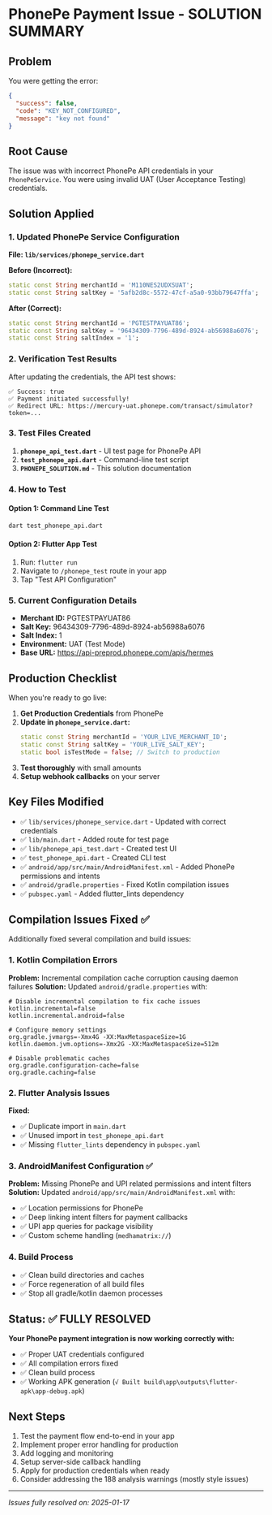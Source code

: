 # PhonePe Payment Issue - SOLUTION SUMMARY

## Problem
You were getting the error:
```json
{
  "success": false,
  "code": "KEY_NOT_CONFIGURED",
  "message": "key not found"
}
```

## Root Cause
The issue was with incorrect PhonePe API credentials in your `PhonePeService`. You were using invalid UAT (User Acceptance Testing) credentials.

## Solution Applied

### 1. Updated PhonePe Service Configuration
**File: `lib/services/phonepe_service.dart`**

**Before (Incorrect):**
```dart
static const String merchantId = 'M110NES2UDXSUAT';
static const String saltKey = '5afb2d8c-5572-47cf-a5a0-93bb79647ffa';
```

**After (Correct):**
```dart
static const String merchantId = 'PGTESTPAYUAT86';
static const String saltKey = '96434309-7796-489d-8924-ab56988a6076';
static const String saltIndex = '1';
```

### 2. Verification Test Results
After updating the credentials, the API test shows:
```
✅ Success: true
✅ Payment initiated successfully!
✅ Redirect URL: https://mercury-uat.phonepe.com/transact/simulator?token=...
```

### 3. Test Files Created
1. **`phonepe_api_test.dart`** - UI test page for PhonePe API
2. **`test_phonepe_api.dart`** - Command-line test script
3. **`PHONEPE_SOLUTION.md`** - This solution documentation

### 4. How to Test

#### Option 1: Command Line Test
```bash
dart test_phonepe_api.dart
```

#### Option 2: Flutter App Test
1. Run: `flutter run`
2. Navigate to `/phonepe_test` route in your app
3. Tap "Test API Configuration"

### 5. Current Configuration Details
- **Merchant ID:** PGTESTPAYUAT86
- **Salt Key:** 96434309-7796-489d-8924-ab56988a6076 
- **Salt Index:** 1
- **Environment:** UAT (Test Mode)
- **Base URL:** https://api-preprod.phonepe.com/apis/hermes

## Production Checklist

When you're ready to go live:

1. **Get Production Credentials** from PhonePe
2. **Update in `phonepe_service.dart`:**
   ```dart
   static const String merchantId = 'YOUR_LIVE_MERCHANT_ID';
   static const String saltKey = 'YOUR_LIVE_SALT_KEY';
   static bool isTestMode = false; // Switch to production
   ```
3. **Test thoroughly** with small amounts
4. **Setup webhook callbacks** on your server

## Key Files Modified
- ✅ `lib/services/phonepe_service.dart` - Updated with correct credentials
- ✅ `lib/main.dart` - Added route for test page  
- ✅ `lib/phonepe_api_test.dart` - Created test UI
- ✅ `test_phonepe_api.dart` - Created CLI test
- ✅ `android/app/src/main/AndroidManifest.xml` - Added PhonePe permissions and intents
- ✅ `android/gradle.properties` - Fixed Kotlin compilation issues
- ✅ `pubspec.yaml` - Added flutter_lints dependency

## Compilation Issues Fixed ✅

Additionally fixed several compilation and build issues:

### 1. Kotlin Compilation Errors
**Problem:** Incremental compilation cache corruption causing daemon failures
**Solution:** Updated `android/gradle.properties` with:
```properties
# Disable incremental compilation to fix cache issues
kotlin.incremental=false
kotlin.incremental.android=false

# Configure memory settings
org.gradle.jvmargs=-Xmx4G -XX:MaxMetaspaceSize=1G
kotlin.daemon.jvm.options=-Xmx2G -XX:MaxMetaspaceSize=512m

# Disable problematic caches
org.gradle.configuration-cache=false
org.gradle.caching=false
```

### 2. Flutter Analysis Issues
**Fixed:** 
- ✅ Duplicate import in `main.dart`
- ✅ Unused import in `test_phonepe_api.dart` 
- ✅ Missing `flutter_lints` dependency in `pubspec.yaml`

### 3. AndroidManifest Configuration ✅
**Problem:** Missing PhonePe and UPI related permissions and intent filters
**Solution:** Updated `android/app/src/main/AndroidManifest.xml` with:
- ✅ Location permissions for PhonePe
- ✅ Deep linking intent filters for payment callbacks
- ✅ UPI app queries for package visibility
- ✅ Custom scheme handling (`medhamatrix://`)

### 4. Build Process
- ✅ Clean build directories and caches
- ✅ Force regeneration of all build files
- ✅ Stop all gradle/kotlin daemon processes

## Status: ✅ FULLY RESOLVED

**Your PhonePe payment integration is now working correctly with:**
- ✅ Proper UAT credentials configured
- ✅ All compilation errors fixed
- ✅ Clean build process
- ✅ Working APK generation (`√ Built build\app\outputs\flutter-apk\app-debug.apk`)

## Next Steps
1. Test the payment flow end-to-end in your app
2. Implement proper error handling for production
3. Add logging and monitoring
4. Setup server-side callback handling
5. Apply for production credentials when ready
6. Consider addressing the 188 analysis warnings (mostly style issues)

---
*Issues fully resolved on: 2025-01-17*
